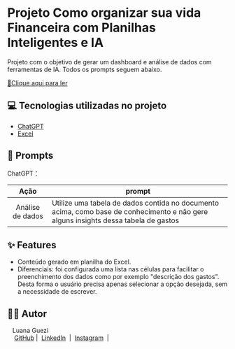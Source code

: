 # Projeto Como organizar sua vida Financeira com Planilhas Inteligentes e IA

Projeto com o objetivo de gerar um dashboard e análise de dados com ferramentas de IA. Todos os prompts seguem abaixo.


<a href="Ebook_Produtividade_Luana_Guezi.pdf" title="View PDF now"> 📕Clique aqui para ler</a>

## 💻 Tecnologias utilizadas no projeto

- [ChatGPT](https://chat.openai.com/) 
- [Excel](https://www.microsoft.com/en/microsoft-365/excel)

## 🧠 Prompts

ChatGPT：

|   Ação   | prompt                                                                                                                                                                                                                                                                         |
| :------: | ------------------------------------------------------------------------------------------------------------------------------------------------------------------------------------------------------------------------------------------------------------------------------ |
|  Análise de dados | Utilize uma tabela de dados contida no documento acima, como base de conhecimento e não gere alguns insights dessa tabela de gastos |

## ✨ Features

- Conteúdo gerado em planilha do Excel.
- Diferenciais: foi configurada uma lista nas células para facilitar o preenchimento dos dados como por exemplo "descrição dos gastos". Desta forma o usuário precisa apenas selecionar a opção desejada, sem a necessidade de escrever.

## 👨‍💻 Autor
     
<p>&nbsp&nbsp&nbspLuana Guezi<br>
    &nbsp&nbsp&nbsp
    <a href="https://github.com/luanaguezi">
    GitHub</a>&nbsp;|&nbsp;
    <a href="https://www.linkedin.com/in/luana-costa-soares-guezi-003767243?utm_source=share&utm_campaign=share_via&utm_content=profile&utm_medium=android_app
">LinkedIn</a>
&nbsp;|&nbsp;
    <a href="https://www.instagram.com/luanaguezi?igsh=NTR0azljNDl5cGsz">
    Instagram</a>
&nbsp;|&nbsp;</p>
